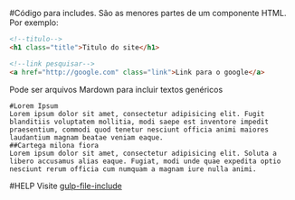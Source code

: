 #Código para includes.
São as menores partes de um componente HTML. Por exemplo:
```html
<!--titulo-->
<h1 class="title">Titulo do site</h1>

<!--link pesquisar-->
<a href="http://google.com" class="link">Link para o google</a>
```

Pode ser arquivos Mardown para incluir textos genéricos

```
#Lorem Ipsum
Lorem ipsum dolor sit amet, consectetur adipisicing elit. Fugit blanditiis voluptatem mollitia, modi saepe est inventore impedit praesentium, commodi quod tenetur nesciunt officia animi maiores laudantium magnam beatae veniam eaque.
##Cartega milona fiora
Lorem ipsum dolor sit amet, consectetur adipisicing elit. Soluta a libero accusamus alias eaque. Fugiat, modi unde quae expedita optio nesciunt rerum officia cum numquam a magnam iure nulla animi.
```

#HELP
Visite [gulp-file-include](https://www.npmjs.com/package/gulp-file-include)